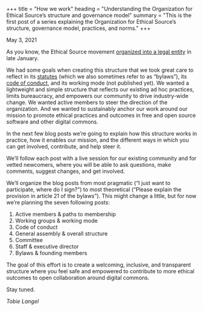+++
title = "How we work"
heading = "Understanding the Organization for Ethical Source’s structure and governance model"
summary = "This is the first post of a series explaining the Organization for Ethical Source’s structure, governance model, practices, and norms."
+++

<time>May 3, 2021</time>

As you know, the Ethical Source movement [organized into a legal entity](/blog/oes-announcement/) in late January.

We had some goals when creating this structure that we took great care to reflect in its [statutes](/statutes) (which we also sometimes refer to as “bylaws”), its [code of conduct](/community-code-of-conduct), and its working mode (not published yet). We wanted a lightweight and simple structure that reflects our existing ad hoc practices, limits bureaucracy, and empowers our community to drive industry-wide change. We wanted active members to steer the direction of the organization. And we wanted to sustainably anchor our work around our mission to promote ethical practices and outcomes in free and open source software and other digital commons.

In the next few blog posts we’re going to explain how this structure works in practice, how it enables our mission, and the different ways in which you can get involved, contribute, and help steer it.

We’ll follow each post with a live session for our existing community and for vetted newcomers, where you will be able to ask questions, make comments, suggest changes, and get involved.

We’ll organize the blog posts from most pragmatic (“I just want to participate, where do I sign?”) to most theoretical (“Please explain the provision in article 21 of the bylaws”). This might change a little, but for now we’re planning the seven following posts:

1. Active members & paths to membership
2. Working groups & working mode
3. Code of conduct
4. General assembly & overall structure
5. Committee
6. Staff & executive director
7. Bylaws & founding members

The goal of this effort is to create a welcoming, inclusive, and transparent structure where you feel safe and empowered to contribute to more ethical outcomes to open collaboration around digital commons.

Stay tuned.

_Tobie Langel_
